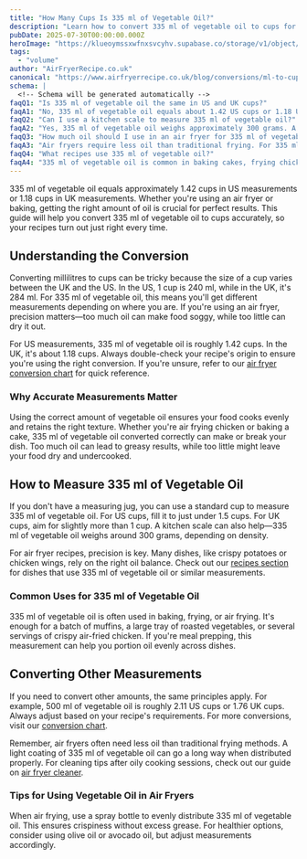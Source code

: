 ```yaml
---
title: "How Many Cups Is 335 ml of Vegetable Oil?"
description: "Learn how to convert 335 ml of vegetable oil to cups for perfect baking and air frying every time. Get accurate measurements now!"
pubDate: 2025-07-30T00:00:00.000Z
heroImage: "https://klueoymssxwfnxsvcyhv.supabase.co/storage/v1/object/public/Shmucket/how-many-cups-is-335-ml-of-vegetable-oil.webp"
tags:
  - "volume"
author: "AirFryerRecipe.co.uk"
canonical: "https://www.airfryerrecipe.co.uk/blog/conversions/ml-to-cups/how-many-cups-is-335-ml-of-vegetable-oil"
schema: |
  <!-- Schema will be generated automatically -->
faqQ1: "Is 335 ml of vegetable oil the same in US and UK cups?"
faqA1: "No, 335 ml of vegetable oil equals about 1.42 US cups or 1.18 UK cups. The difference comes from the varying cup sizes between the two regions. Always check which measurement your recipe uses."
faqQ2: "Can I use a kitchen scale to measure 335 ml of vegetable oil?"
faqA2: "Yes, 335 ml of vegetable oil weighs approximately 300 grams. A kitchen scale can provide a precise measurement if you don't have measuring cups handy. This method is especially useful for baking."
faqQ3: "How much oil should I use in an air fryer for 335 ml of vegetable oil?"
faqA3: "Air fryers require less oil than traditional frying. For 335 ml of vegetable oil, use a spray bottle to lightly coat food. This ensures crispiness without excess grease."
faqQ4: "What recipes use 335 ml of vegetable oil?"
faqA4: "335 ml of vegetable oil is common in baking cakes, frying chicken, or roasting vegetables. Check out <a href=https://www.airfryerrecipe.co.uk/recipe-category/chicken>chicken recipes</a> or <a href=https://www.airfryerrecipe.co.uk/recipe-category/dessert>desserts</a> for ideas."
---
```

<p>335 ml of vegetable oil equals approximately 1.42 cups in US measurements or 1.18 cups in UK measurements. Whether you're using an air fryer or baking, getting the right amount of oil is crucial for perfect results. This guide will help you convert 335 ml of vegetable oil to cups accurately, so your recipes turn out just right every time.</p>  

<h2>Understanding the Conversion</h2>  
<p>Converting millilitres to cups can be tricky because the size of a cup varies between the UK and the US. In the US, 1 cup is 240 ml, while in the UK, it's 284 ml. For 335 ml of vegetable oil, this means you'll get different measurements depending on where you are. If you're using an air fryer, precision matters—too much oil can make food soggy, while too little can dry it out.</p>  
<p>For US measurements, 335 ml of vegetable oil is roughly 1.42 cups. In the UK, it's about 1.18 cups. Always double-check your recipe's origin to ensure you're using the right conversion. If you're unsure, refer to our <a href=https://www.airfryerrecipe.co.uk/air-fryer-conversion-chart>air fryer conversion chart</a> for quick reference.</p>  

<h3>Why Accurate Measurements Matter</h3>  
<p>Using the correct amount of vegetable oil ensures your food cooks evenly and retains the right texture. Whether you're air frying chicken or baking a cake, 335 ml of vegetable oil converted correctly can make or break your dish. Too much oil can lead to greasy results, while too little might leave your food dry and undercooked.</p>  

<h2>How to Measure 335 ml of Vegetable Oil</h2>  
<p>If you don't have a measuring jug, you can use a standard cup to measure 335 ml of vegetable oil. For US cups, fill it to just under 1.5 cups. For UK cups, aim for slightly more than 1 cup. A kitchen scale can also help—335 ml of vegetable oil weighs around 300 grams, depending on density.</p>  
<p>For air fryer recipes, precision is key. Many dishes, like crispy potatoes or chicken wings, rely on the right oil balance. Check out our <a href=https://www.airfryerrecipe.co.uk/recipes>recipes section</a> for dishes that use 335 ml of vegetable oil or similar measurements.</p>  

<h3>Common Uses for 335 ml of Vegetable Oil</h3>  
<p>335 ml of vegetable oil is often used in baking, frying, or air frying. It's enough for a batch of muffins, a large tray of roasted vegetables, or several servings of crispy air-fried chicken. If you're meal prepping, this measurement can help you portion oil evenly across dishes.</p>  

<h2>Converting Other Measurements</h2>  
<p>If you need to convert other amounts, the same principles apply. For example, 500 ml of vegetable oil is roughly 2.11 US cups or 1.76 UK cups. Always adjust based on your recipe's requirements. For more conversions, visit our <a href=https://www.airfryerrecipe.co.uk/air-fryer-conversion-chart>conversion chart</a>.</p>  
<p>Remember, air fryers often need less oil than traditional frying methods. A light coating of 335 ml of vegetable oil can go a long way when distributed properly. For cleaning tips after oily cooking sessions, check out our guide on <a href=https://www.airfryerrecipe.co.uk/air-fryer-cleaner>air fryer cleaner</a>.</p>  

<h3>Tips for Using Vegetable Oil in Air Fryers</h3>  
<p>When air frying, use a spray bottle to evenly distribute 335 ml of vegetable oil. This ensures crispiness without excess grease. For healthier options, consider using olive oil or avocado oil, but adjust measurements accordingly.</p>
